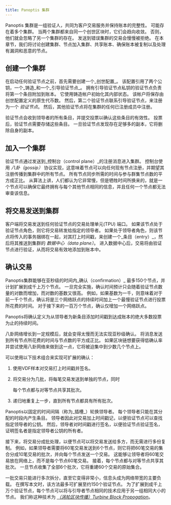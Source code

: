 ```yaml
---
title: Panoptis 集群
---
```


Panoptis 集群是一组验证人，共同为客户交易服务并保持账本的完整性。 可能存在着多个集群。 当两个集群都来自同一个创世区块时，它们会趋向收敛。 否则，他们就会忽略了另一个集群的存在。 发送到错误集群的交易会慢慢被拒绝。 在本章节，我们将讨论创建集群、节点加入集群、共享账本、确保账本被复制以及处理有漏洞和恶意的节点。

## 创建一个集群

在启动任何验证节点之前，首先需要创建一个_创世配置_。 该配置引用了两个公钥，一个_铸造_和一个_引导验证节点_。 拥有引导验证节点私钥的验证节点负责将第一个条目附加到账本。 它使用铸造帐户初始化其内部状态。 该帐户将保存由创世配置定义的原生代币数。 然后，第二个验证节点联系引导验证节点，来注册为一个 _验证节点_。 然后，其他验证节点将在集群的任何已注册成员中注册。

验证节点会收到领导者的所有条目，并提交投票以确认这些条目的有效性。 投票后，验证节点需要存储这些条目。 一旦验证节点发现存在足够多的副本，它将删除自身的副本。

## 加入一个集群

验证节点通过发送到_控制台（control plane）_的注册消息进入集群。 控制台使用 _八卦（gossip）_ 协议实现，这意味着节点可以向任何现有节点注册，并期望其注册传播到集群中的所有节点。 所有节点同步所需的时间与参与群集节点数的平方成正比。 从算法上讲，人们都认为它非常慢，但是牺牲时间所换来的，就是一个节点可以确保它最终拥有与每个其他节点相同的信息，并且任何一个节点都无法审查该信息。

## 将交易发送到集群

客户端将交易发送到任何验证节点的交易处理单元\(TPU\) 端口。 如果该节点处于验证节点角色，则它将交易转发给指定的领导者。 如果处于领导者角色，则该节点将传入的事务捆绑在一起，对其打上时间戳，来创建一个_条目（entry）_，然后将其推送到集群的 _数据中心（data plane）_。 进入数据中心后，交易将由验证节点进行验证，从而将交易有效地添加到账本中。

## 确认交易

Panoptis集群能够在亚秒级的时间内_确认（confirmation）_ 最多150个节点，并计划扩展到成千上万个节点。 一旦完全实施，确认时间预计只会随着验证节点数量的对数而增加，而对数的基数又很高。 例如，如果基数为一千，则意味着对于前一千个节点，确认将是三个网络跃点的持续时间加上一个最慢验证节点进行投票所花费的时间。 对于接下来的一百万个节点，确认仅增加一个网络跃点。

Panoptis将确认定义为从领导者为新条目添加时间戳到达成账本的绝大多数投票为止的持续时间。

八卦网络增长到一定规模后，就会变得太慢而无法实现亚秒级确认。 将消息发送到所有节点所花费的时间与节点数的平方成正比。 如果区块链想要获得低确认率并尝试使用八卦网络来做到这一点，它将被迫集中到少数几个节点上。

可以使用以下技术组合来实现可扩展的确认：

1. 使用VDF样本对交易打上时间戳并签名。
2. 将交易分为几批，将每笔交易发送到单独的节点，同时

   每个节点都与对等节点共享其批次。

3. 递归地重复上一步，直到所有节点都具有所有批次。

Panoptis以固定的时间间隔（称为_插槽_）轮换领导者。 每个领导者只能在其分配的时段内产生条目。 领导者因此对交易加上时间戳记，以便验证节点可以查找指定领导者的公钥。 然后，领导者对时间戳进行签名，以便验证节点验证签名，证明签名者是指定领导者公钥的所有者。

接下来，将交易分成批处理，以便节点可以将交易发送给多方，而无需进行多份复制。 例如，如果领导者需要将60笔交易发送到6个节点，则它将把60笔交易的集合分成10笔交易的批次，并向每个节点发送一个交易。 这能够让领导者将60笔交易放在网络上，而不是每个节点60笔交易。 接着，每个节点都与对等节点共享其批次。 一旦节点收集了全部6个批次，它将重建60个交易的原始集合。

一批交易只能进行多次拆分，直至它变得非常小，信息头成为网络带宽的主要负载。 在撰写本文时，该方法最多可扩展至约150个验证节点。 为了扩展到成千上万个验证节点，每个节点可以将与引导者节点相同的技术应用于另一组相同大小的节点。 我们称这种技术为 [_（涡轮区块传播）Turbine Block Propogation_](turbine-block-propagation.md)。
